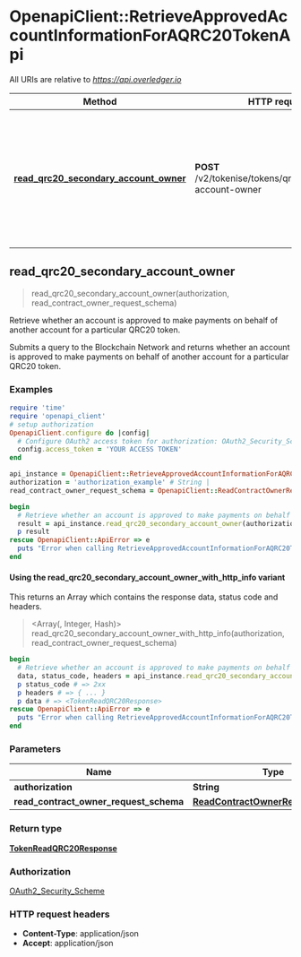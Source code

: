 # OpenapiClient::RetrieveApprovedAccountInformationForAQRC20TokenApi

All URIs are relative to *https://api.overledger.io*

| Method | HTTP request | Description |
| ------ | ------------ | ----------- |
| [**read_qrc20_secondary_account_owner**](RetrieveApprovedAccountInformationForAQRC20TokenApi.md#read_qrc20_secondary_account_owner) | **POST** /v2/tokenise/tokens/qrc20/secondary-account-owner | Retrieve whether an account is approved to make payments on behalf of another account for a particular QRC20 token. |


## read_qrc20_secondary_account_owner

> <TokenReadQRC20Response> read_qrc20_secondary_account_owner(authorization, read_contract_owner_request_schema)

Retrieve whether an account is approved to make payments on behalf of another account for a particular QRC20 token.

Submits a query to the Blockchain Network and returns whether an account is approved to make payments on behalf of another account for a particular QRC20 token.

### Examples

```ruby
require 'time'
require 'openapi_client'
# setup authorization
OpenapiClient.configure do |config|
  # Configure OAuth2 access token for authorization: OAuth2_Security_Scheme
  config.access_token = 'YOUR ACCESS TOKEN'
end

api_instance = OpenapiClient::RetrieveApprovedAccountInformationForAQRC20TokenApi.new
authorization = 'authorization_example' # String | 
read_contract_owner_request_schema = OpenapiClient::ReadContractOwnerRequestSchema.new # ReadContractOwnerRequestSchema | 

begin
  # Retrieve whether an account is approved to make payments on behalf of another account for a particular QRC20 token.
  result = api_instance.read_qrc20_secondary_account_owner(authorization, read_contract_owner_request_schema)
  p result
rescue OpenapiClient::ApiError => e
  puts "Error when calling RetrieveApprovedAccountInformationForAQRC20TokenApi->read_qrc20_secondary_account_owner: #{e}"
end
```

#### Using the read_qrc20_secondary_account_owner_with_http_info variant

This returns an Array which contains the response data, status code and headers.

> <Array(<TokenReadQRC20Response>, Integer, Hash)> read_qrc20_secondary_account_owner_with_http_info(authorization, read_contract_owner_request_schema)

```ruby
begin
  # Retrieve whether an account is approved to make payments on behalf of another account for a particular QRC20 token.
  data, status_code, headers = api_instance.read_qrc20_secondary_account_owner_with_http_info(authorization, read_contract_owner_request_schema)
  p status_code # => 2xx
  p headers # => { ... }
  p data # => <TokenReadQRC20Response>
rescue OpenapiClient::ApiError => e
  puts "Error when calling RetrieveApprovedAccountInformationForAQRC20TokenApi->read_qrc20_secondary_account_owner_with_http_info: #{e}"
end
```

### Parameters

| Name | Type | Description | Notes |
| ---- | ---- | ----------- | ----- |
| **authorization** | **String** |  |  |
| **read_contract_owner_request_schema** | [**ReadContractOwnerRequestSchema**](ReadContractOwnerRequestSchema.md) |  |  |

### Return type

[**TokenReadQRC20Response**](TokenReadQRC20Response.md)

### Authorization

[OAuth2_Security_Scheme](../README.md#OAuth2_Security_Scheme)

### HTTP request headers

- **Content-Type**: application/json
- **Accept**: application/json

